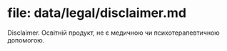 ﻿# file: data/legal/disclaimer.md
Disclaimer. Освітній продукт, не є медичною чи психотерапевтичною допомогою.
